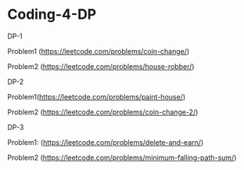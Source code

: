 # Coding-4-DP


DP-1

Problem1 (https://leetcode.com/problems/coin-change/)

Problem2 (https://leetcode.com/problems/house-robber/)

DP-2

Problem1(https://leetcode.com/problems/paint-house/)

Problem2 (https://leetcode.com/problems/coin-change-2/)

DP-3

Problem1: (https://leetcode.com/problems/delete-and-earn/)

Problem2 (https://leetcode.com/problems/minimum-falling-path-sum/)
